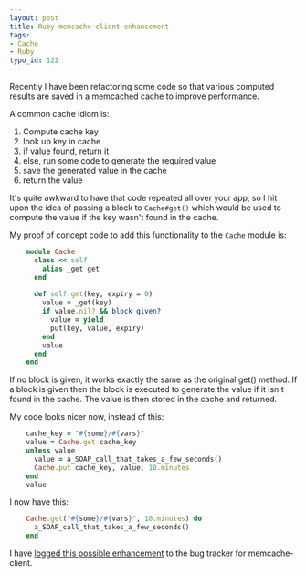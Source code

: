 ```yaml
---
layout: post
title: Ruby memcache-client enhancement
tags:
- Cache
- Ruby
typo_id: 122
---
```

Recently I have been refactoring some code so that various computed results are saved in a memcached cache to improve performance.

A common cache idiom is:

1. Compute cache key
2. look up key in cache
3. if value found, return it
4. else, run some code to generate the required value
5. save the generated value in the cache
6. return the value

It's quite awkward to have that code repeated all over your app, so I hit upon the idea
of passing a block to `Cache#get()` which would be used to compute
the value if the key wasn't found in the cache.

<!-- read more -->

My proof of concept code to add this functionality to the `Cache` module is:

```ruby
    module Cache
      class << self
        alias _get get
      end
  
      def self.get(key, expiry = 0)
        value = _get(key)
        if value.nil? && block_given?
          value = yield
          put(key, value, expiry)
        end
        value
      end
    end
```

If no block is given, it works exactly the same as the original get() method.  If a block is given then the block is
executed to generate the value if it isn't found in the cache.  The value is then stored in the cache and returned.

My code looks nicer now, instead of this:

```ruby
    cache_key = "#{some}/#{vars}"
    value = Cache.get cache_key
    unless value
      value = a_SOAP_call_that_takes_a_few_seconds()
      Cache.put cache_key, value, 10.minutes
    end
    value
```

I now have this:

```ruby
    Cache.get("#{some}/#{vars}", 10.minutes) do
      a_SOAP_call_that_takes_a_few_seconds()
    end
```

I have [logged this possible enhancement][bug] to the bug tracker for memcache-client.

[bug]: https://web.archive.org/web/20080128071219/http://rubyforge.org/tracker/index.php?func=detail&aid=5495&group_id=1266&atid=4981 "[#5495] [ENHANCEMENT] Better implementation of Cache.get"
